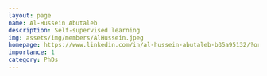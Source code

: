 ```yaml
---
layout: page
name: Al-Hussein Abutaleb
description: Self-supervised learning
img: assets/img/members/AlHussein.jpeg
homepage: https://www.linkedin.com/in/al-hussein-abutaleb-b35a95132/?originalSubdomain=uk
importance: 1
category: PhDs
---
```

